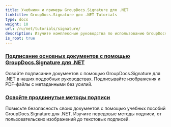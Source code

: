 ```yaml
---
title: Учебники и примеры GroupDocs.Signature для .NET
linktitle: GroupDocs.Signature для .NET Tutorials
type: docs
weight: 10
url: /ru/net/tutorials/signature/
description: Изучите комплексные руководства по использованию GroupDocs.Signature для .NET. Узнайте, как внедрять цифровые подписи, настраивать рабочие процессы и повышать безопасность документов с помощью понятных пошаговых руководств.
is_root: true
---
```


### [Подписание основных документов с помощью GroupDocs.Signature для .NET](./master-document-signing/)
Освойте подписание документов с помощью GroupDocs.Signature для .NET в наших подробных руководствах. Подписывайте изображения и PDF-файлы с метаданными без усилий.
### [Освойте продвинутые методы подписи](./master-advanced-sign-techniques/)
Повысьте безопасность своих документов с помощью учебных пособий GroupDocs.Signature для .NET. Изучите передовые методы подписи, от пользовательских изображений до текстовых подписей.